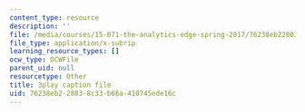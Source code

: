 ```yaml
---
content_type: resource
description: ''
file: /media/courses/15-071-the-analytics-edge-spring-2017/76238eb228038c33b66a410745ede16c_Sn-5Dwt_1qw.srt
file_type: application/x-subrip
learning_resource_types: []
ocw_type: OCWFile
parent_uid: null
resourcetype: Other
title: 3play caption file
uid: 76238eb2-2803-8c33-b66a-410745ede16c
---
```

